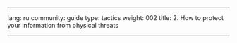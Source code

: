 

---

lang: ru
community: guide
type: tactics
weight: 002
title: 2. How to protect your information from physical threats

---

<stub>

